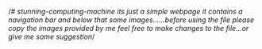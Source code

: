 /*# stunning-computing-machine
its just a simple webpage
it contains a navigation bar
and below that some images......before using the file please copy the images provided by me
feel free to make changes to the file...or give me some suggestion*/
